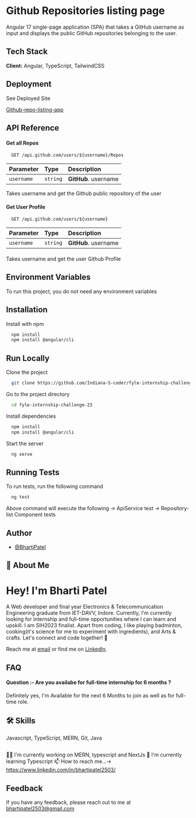 
# Github Repositories listing page

Angular 17 single-page application (SPA) that takes a GitHub username as input and displays the public GitHub repositories belonging to the user.


## Tech Stack

**Client:** Angular, TypeScript, TailwindCSS


## Deployment

See Deployed Site

  [Github-repo-listing-app](https://fyle-internship-challenge-23-nine-zeta.vercel.app/)

## API Reference

#### Get all Repos

```
  GET /api.github.com/users/${username}/Repos
```
| Parameter | Type     | Description                |
| :-------- | :------- | :------------------------- |
| `username` | `string` | **GitHub**. username |

Takes username and get the Github public repository of the user

#### Get User Profile

```
  GET /api.github.com/users/${username}

```
| Parameter | Type     | Description                       |
| :-------- | :------- | :-------------------------------- |
| `username`      | `string` | **GitHub**. username |

#### 
Takes username and get the user Github Profile


## Environment Variables

To run this project, you do not need any environment variables



## Installation

Install  with npm

```bash
  npm install 
  npm install @angular/cli
```
    
## Run Locally

Clone the project

```bash
  git clone https://github.com/Indiana-S-coder/fyle-internship-challenge-23.git
```

Go to the project directory

```bash
  cd fyle-internship-challenge-23
```

Install dependencies

```bash
  npm install
  npm install @angular/cli
```

Start the server

```bash
  ng serve
```


## Running Tests

To run tests, run the following command

```bash
  ng test
```
Above command will execute the following
  -> ApiService test
  -> Repository-list Component tests


## Author
- [@BhartiPatel](https://github.com/Indiana-S-coder)



## 🚀 About Me

# Hey! I'm Bharti Patel 
A Web developer and final year Electronics & Telecommunication Engineering graduate from IET-DAVV, Indore. Currently, I'm currently looking for internship and full-time opportunities where I can learn and upskill. I am SIH2023 finalist. Apart from coding, I like playing badminton, cooking(it's science for me to experiment with ingredients), and Arts & crafts. Let's connect and code together! 🚀

Reach me at [email](mailto:bhartipatel2503@gmail.com) or find me on [LinkedIn](https://www.linkedin.com/in/bhartipatel2503/).


## FAQ

#### Question :-  Are you availabe for full-time internship for 6 months ?
Definitely yes, I'm Available for the next 6 Months to join as well as for full-time role.


## 🛠 Skills
Javascript, TypeScript, MERN, Git, Java

## 
👩‍💻 I'm currently working on MERN, typescript and NextJs
🧠 I'm currently learning Typescript
📫 How to reach me...-> https://www.linkedin.com/in/bhartipatel2503/


## Feedback

If you have any feedback, please reach out to me at bhartipatel2503@gmail.com
